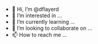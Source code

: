 - 👋 Hi, I’m @dflayerd
- 👀 I’m interested in ...
- 🌱 I’m currently learning ...
- 💞️ I’m looking to collaborate on ...
- 📫 How to reach me ...

<!---
dflayerd/dflayerd is a ✨ special ✨ repository because its `README.md` (this file) appears on your GitHub profile.
You can click the Preview link to take a look at your changes.
--->
